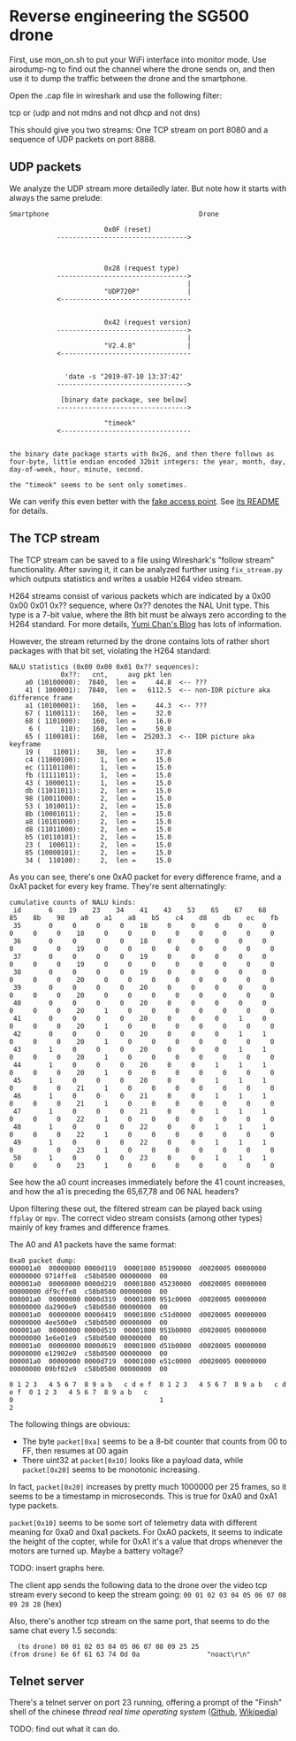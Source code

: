 # Reverse engineering the SG500 drone

First, use mon_on.sh to put your WiFi interface into monitor mode.
Use airodump-ng to find out the channel where the drone sends on,
and then use it to dump the traffic between the drone and the
smartphone.

Open the .cap file in wireshark and use the following filter:

tcp or (udp and not mdns and not dhcp and not dns)

This should give you two streams: One TCP stream on port 8080 and
a sequence of UDP packets on port 8888.

## UDP packets

We analyze the UDP stream more detailedly later. But note how it
starts with always the same prelude:

```
Smartphone                                      Drone

                        0x0F (reset)
            --------------------------------->



                        0x28 (request type)
            --------------------------------->
                                             | 
                        "UDP720P"            |
            <---------------------------------


                        0x42 (request version)
            --------------------------------->
                                             | 
                        "V2.4.8"             |
            <---------------------------------


              'date -s "2019-07-10 13:37:42'
            --------------------------------->

             [binary date package, see below]
            --------------------------------->

                        "timeok"
            <---------------------------------


the binary date package starts with 0x26, and then there follows as
four-byte, little endian encoded 32bit integers: the year, month, day,
day-of-week, hour, minute, second.

the "timeok" seems to be sent only sometimes.
```

We can verify this even better with the [fake access point](accesspoint).
See [its README](accesspoint/README.md) for details.

## The TCP stream

The TCP stream can be saved to a file using Wireshark's "follow stream"
functionality. After saving it, it can be analyzed further using
`fix_stream.py` which outputs statistics and writes a usable H264
video stream.

H264 streams consist of various packets which are indicated by a
0x00 0x00 0x01 0x?? sequence, where 0x?? denotes the NAL Unit type.
This type is a 7-bit value, where the 8th bit must be always zero
according to the H264 standard. For more details,
[Yumi Chan's Blog](https://yumichan.net/video-processing/video-compression/introduction-to-h264-nal-unit/)
has lots of information.

However, the stream returned by the drone contains lots of rather short
packages with that bit set, violating the H264 standard:

```
NALU statistics (0x00 0x00 0x01 0x?? sequences): 
	         0x??:   cnt,     avg pkt len
	a0 (10100000):  7840,  len =     44.8  <-- ???
	41 ( 1000001):  7840,  len =   6112.5  <-- non-IDR picture aka difference frame
	a1 (10100001):   160,  len =     44.3  <-- ???
	67 ( 1100111):   160,  len =     32.0
	68 ( 1101000):   160,  len =     16.0
	 6 (     110):   160,  len =     59.0
	65 ( 1100101):   160,  len =  25203.3  <-- IDR picture aka keyframe
	19 (   11001):    30,  len =     37.0
	c4 (11000100):     1,  len =     15.0
	ec (11101100):     1,  len =     15.0
	fb (11111011):     1,  len =     15.0
	43 ( 1000011):     1,  len =     15.0
	db (11011011):     2,  len =     15.0
	98 (10011000):     2,  len =     15.0
	53 ( 1010011):     2,  len =     15.0
	8b (10001011):     2,  len =     15.0
	a8 (10101000):     2,  len =     15.0
	d8 (11011000):     2,  len =     15.0
	b5 (10110101):     2,  len =     15.0
	23 (  100011):     2,  len =     15.0
	85 (10000101):     2,  len =     15.0
	34 (  110100):     2,  len =     15.0
```

As you can see, there's one 0xA0 packet for every difference frame, and a 0xA1
packet for every key frame. They're sent alternatingly:

```
cumulative counts of NALU kinds:
 id       6    19    23    34    41    43    53    65    67    68    85    8b    98    a0    a1    a8    b5    c4    d8    db    ec    fb
 35       0     0     0     0    18     0     0     0     0     0     0     0     0    18     0     0     0     0     0     0     0     0
 36       0     0     0     0    18     0     0     0     0     0     0     0     0    19     0     0     0     0     0     0     0     0
 37       0     0     0     0    19     0     0     0     0     0     0     0     0    19     0     0     0     0     0     0     0     0
 38       0     0     0     0    19     0     0     0     0     0     0     0     0    20     0     0     0     0     0     0     0     0
 39       0     0     0     0    20     0     0     0     0     0     0     0     0    20     0     0     0     0     0     0     0     0
 40       0     0     0     0    20     0     0     0     0     0     0     0     0    20     1     0     0     0     0     0     0     0
 41       0     0     0     0    20     0     0     0     1     0     0     0     0    20     1     0     0     0     0     0     0     0
 42       0     0     0     0    20     0     0     0     1     1     0     0     0    20     1     0     0     0     0     0     0     0
 43       1     0     0     0    20     0     0     0     1     1     0     0     0    20     1     0     0     0     0     0     0     0
 44       1     0     0     0    20     0     0     1     1     1     0     0     0    20     1     0     0     0     0     0     0     0
 45       1     0     0     0    20     0     0     1     1     1     0     0     0    21     1     0     0     0     0     0     0     0
 46       1     0     0     0    21     0     0     1     1     1     0     0     0    21     1     0     0     0     0     0     0     0
 47       1     0     0     0    21     0     0     1     1     1     0     0     0    22     1     0     0     0     0     0     0     0
 48       1     0     0     0    22     0     0     1     1     1     0     0     0    22     1     0     0     0     0     0     0     0
 49       1     0     0     0    22     0     0     1     1     1     0     0     0    23     1     0     0     0     0     0     0     0
 50       1     0     0     0    23     0     0     1     1     1     0     0     0    23     1     0     0     0     0     0     0     0
```

See how the a0 count increases immediately before the 41 count increases, and
how the a1 is preceding the 65,67,78 and 06 NAL headers?

Upon filtering these out, the filtered stream can be played back
using `ffplay` or `mpv`. The correct video stream consists (among
other types) mainly of key frames and difference frames.

The A0 and A1 packets have the same format:

```
0xa0 packet dump:
000001a0  00000000 0000d119  00001800 85190000  d0020005 00000000  00000000 9714ffe8  c58b0500 00000000  00
000001a0  00000000 0000d219  00001800 45230000  d0020005 00000000  00000000 df9cffe8  c58b0500 00000000  00
000001a0  00000000 0000d319  00001800 951c0000  d0020005 00000000  00000000 da2900e9  c58b0500 00000000  00
000001a0  00000000 0000d419  00001800 c51d0000  d0020005 00000000  00000000 4ee500e9  c58b0500 00000000  00
000001a0  00000000 0000d519  00001800 951b0000  d0020005 00000000  00000000 1e6e01e9  c58b0500 00000000  00
000001a0  00000000 0000d619  00001800 d51b0000  d0020005 00000000  00000000 e12902e9  c58b0500 00000000  00
000001a0  00000000 0000d719  00001800 e51c0000  d0020005 00000000  00000000 09bf02e9  c58b0500 00000000  00

0 1 2 3   4 5 6 7  8 9 a b   c d e f  0 1 2 3   4 5 6 7  8 9 a b   c d e f  0 1 2 3   4 5 6 7  8 9 a b   c
0                                     1                                     2
```

The following things are obvious:

 - The byte `packet[0xa]` seems to be a 8-bit counter that counts from 00 to FF, then resumes at 00 again
 - There uint32 at `packet[0x10]` looks like a payload data, while `packet[0x20]` seems to be monotonic increasing.

In fact, `packet[0x20]` increases by pretty much 1000000 per 25 frames, so it seems to be a timestamp in microseconds.
This is true for 0xA0 and 0xA1 type packets.

`packet[0x10]` seems to be some sort of telemetry data with different meaning for 0xa0 and 0xa1 packets.
For 0xA0 packets, it seems to indicate the height of the copter, while for 0xA1 it's a value that drops
whenever the motors are turned up. Maybe a battery voltage?

TODO: insert graphs here.

The client app sends the following data to the drone over the video tcp stream every second to keep the
stream going: `00 01 02 03 04 05 06 07 08 09 28 28` (hex)

Also, there's another tcp stream on the same port, that seems to do the same chat every 1.5 seconds:

```
  (to drone) 00 01 02 03 04 05 06 07 08 09 25 25
(from drone) 6e 6f 61 63 74 0d 0a                 "noact\r\n"
```

## Telnet server

There's a telnet server on port 23 running, offering a prompt of the "Finsh" shell of the chinese
*thread real time operating system* ([Github](https://github.com/RT-Thread),
[Wikipedia](https://en.wikipedia.org/wiki/RT-Thread))

TODO: find out what it can do.

